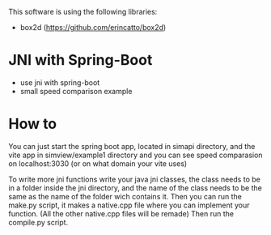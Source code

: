 

This software is using the following libraries:
+ box2d (https://github.com/erincatto/box2d)

# JNI with Spring-Boot

+ use jni with spring-boot
+ small speed comparison example

# How to

You can just start the spring boot app, located in simapi directory, and the vite app in simview/example1 directory and you can see speed comparasion on localhost:3030 (or on what domain your vite uses)

To write more jni functions write your java jni classes, the class needs to be in a folder inside the jni directory, and the name of the class needs to be the same as the name of the folder wich contains it.
Then you can run the make.py script, it makes a native.cpp file where you can implement your function. (All the other native.cpp files will be remade)
Then run the compile.py script.
